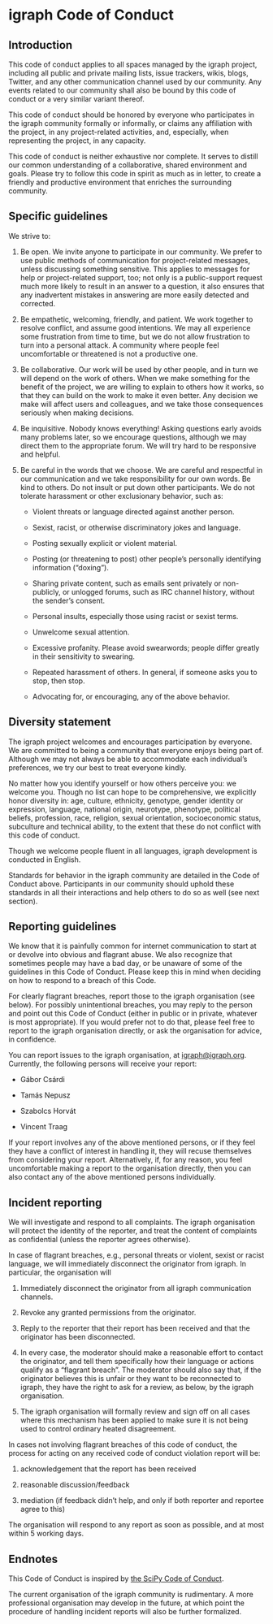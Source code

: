 # igraph Code of Conduct

## Introduction

This code of conduct applies to all spaces managed by the igraph project,
including all public and private mailing lists, issue trackers, wikis, blogs,
Twitter, and any other communication channel used by our community. Any events
related to our community shall also be bound by this code of conduct or a very
similar variant thereof.

This code of conduct should be honored by everyone who participates in the
igraph community formally or informally, or claims any affiliation with the
project, in any project-related activities, and, especially, when representing
the project, in any capacity.

This code of conduct is neither exhaustive nor complete. It serves to distill
our common understanding of a collaborative, shared environment and goals.
Please try to follow this code in spirit as much as in letter, to create
a friendly and productive environment that enriches the surrounding community.

## Specific guidelines

We strive to:

1. Be open. We invite anyone to participate in our community. We prefer to use
   public methods of communication for project-related messages, unless
   discussing something sensitive. This applies to messages for help or
   project-related support, too; not only is a public-support request much more
   likely to result in an answer to a question, it also ensures that any
   inadvertent mistakes in answering are more easily detected and corrected.

2. Be empathetic, welcoming, friendly, and patient. We work together to resolve
   conflict, and assume good intentions. We may all experience some frustration
   from time to time, but we do not allow frustration to turn into a personal
   attack. A community where people feel uncomfortable or threatened is not a
   productive one.

3. Be collaborative. Our work will be used by other people, and in turn we will
   depend on the work of others. When we make something for the benefit of the
   project, we are willing to explain to others how it works, so that they can
   build on the work to make it even better. Any decision we make will affect
   users and colleagues, and we take those consequences seriously when making
   decisions.

4. Be inquisitive. Nobody knows everything! Asking questions early avoids many
   problems later, so we encourage questions, although we may direct them to
   the appropriate forum. We will try hard to be responsive and helpful.

5. Be careful in the words that we choose. We are careful and respectful in
   our communication and we take responsibility for our own words. Be kind to
   others. Do not insult or put down other participants. We do not tolerate
   harassment or other exclusionary behavior, such as:

    * Violent threats or language directed against another person.

    * Sexist, racist, or otherwise discriminatory jokes and language.

	* Posting sexually explicit or violent material.

	* Posting (or threatening to post) other people’s personally identifying
	  information (“doxing”).

	* Sharing private content, such as emails sent privately or non-publicly,
      or unlogged forums, such as IRC channel history, without the sender’s consent.

    * Personal insults, especially those using racist or sexist terms.

	* Unwelcome sexual attention.

	* Excessive profanity. Please avoid swearwords; people differ greatly in
	  their sensitivity to swearing.

	* Repeated harassment of others. In general, if someone asks you to stop,
	  then stop.

	* Advocating for, or encouraging, any of the above behavior.

## Diversity statement

The igraph project welcomes and encourages participation by everyone. We are
committed to being a community that everyone enjoys being part of. Although
we may not always be able to accommodate each individual’s preferences, we try
our best to treat everyone kindly.

No matter how you identify yourself or how others perceive you: we welcome you.
Though no list can hope to be comprehensive, we explicitly honor diversity in:
age, culture, ethnicity, genotype, gender identity or expression, language,
national origin, neurotype, phenotype, political beliefs, profession, race,
religion, sexual orientation, socioeconomic status, subculture and technical
ability, to the extent that these do not conflict with this code of conduct.

Though we welcome people fluent in all languages, igraph development is
conducted in English.

Standards for behavior in the igraph community are detailed in the Code of
Conduct above. Participants in our community should uphold these standards
in all their interactions and help others to do so as well (see next section).

## Reporting guidelines

We know that it is painfully common for internet communication to start at or
devolve into obvious and flagrant abuse. We also recognize that sometimes
people may have a bad day, or be unaware of some of the guidelines in this Code
of Conduct. Please keep this in mind when deciding on how to respond to a
breach of this Code.

For clearly flagrant breaches, report those to the igraph organisation
(see below). For possibly unintentional breaches, you may reply to the person
and point out this Code of Conduct (either in public or in private, whatever is
most appropriate). If you would prefer not to do that, please feel free to
report to the igraph organisation directly, or ask the organisation for
advice, in confidence.

You can report issues to the igraph organisation, at <igraph@igraph.org>.
Currently, the following persons will receive your report:

* Gábor Csárdi

* Tamás Nepusz

* Szabolcs Horvát

* Vincent Traag

If your report involves any of the above mentioned persons, or if they feel
they have a conflict of interest in handling it, they will recuse themselves
from considering your report. Alternatively, if, for any reason, you feel
uncomfortable making a report to the organisation directly, then you can also
contact any of the above mentioned persons individually.

## Incident reporting

We will investigate and respond to all complaints. The igraph organisation will
protect the identity of the reporter, and treat the content of complaints as
confidential (unless the reporter agrees otherwise).

In case of flagrant breaches, e.g., personal threats or violent, sexist or
racist language, we will immediately disconnect the originator from igraph. In
particular, the organisation will

1. Immediately disconnect the originator from all igraph communication channels.

2. Revoke any granted permissions from the originator.

3. Reply to the reporter that their report has been received and that the
   originator has been disconnected.

4. In every case, the moderator should make a reasonable effort to contact the
   originator, and tell them specifically how their language or actions qualify
   as a “flagrant breach”. The moderator should also say that, if the
   originator believes this is unfair or they want to be reconnected to igraph,
   they have the right to ask for a review, as below, by the igraph
   organisation.

5. The igraph organisation will formally review and sign off on all cases
   where this mechanism has been applied to make sure it is not being
   used to control ordinary heated disagreement.

In cases not involving flagrant breaches of this code of conduct, the process
for acting on any received code of conduct violation report will be:

1. acknowledgement that the report has been received

2. reasonable discussion/feedback

3. mediation (if feedback didn’t help, and only if both reporter and reportee
   agree to this)

The organisation will respond to any report as soon as possible, and at most
within 5 working days.

## Endnotes

This Code of Conduct is inspired by [the SciPy Code of Conduct](https://docs.scipy.org/doc/scipy/reference/dev/conduct/code_of_conduct.html).

The current organisation of the igraph community is rudimentary. A more
professional organisation may develop in the future, at which point the
procedure of handling incident reports will also be further formalized.
